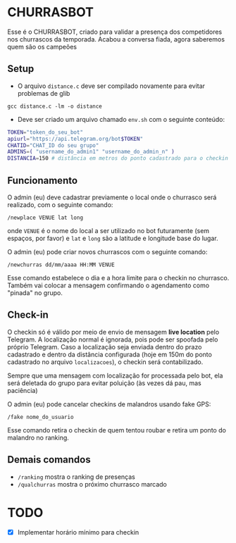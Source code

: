 # CHURRASBOT

Esse é o CHURRASBOT, criado para validar a presença dos competidores nos churrascos da temporada. Acabou a conversa fiada, agora saberemos quem são os campeões

## Setup
* O arquivo `distance.c` deve ser compilado novamente para evitar problemas de glib

```gcc distance.c -lm -o distance```

* Deve ser criado um arquivo chamado `env.sh` com o seguinte conteúdo:
```bash
TOKEN="token_do_seu_bot"
apiurl="https://api.telegram.org/bot$TOKEN"
CHATID="CHAT_ID do seu grupo"
ADMINS=( "username_do_admin1" "username_do_admin_n" )
DISTANCIA=150 # distância em metros do ponto cadastrado para o checkin ser aceito
```

## Funcionamento
O admin (eu) deve cadastrar previamente o local onde o churrasco será realizado, com o seguinte comando:

```/newplace VENUE lat long```

onde `VENUE` é o nome do local a ser utilizado no bot futuramente (sem espaços, por favor) e `lat` e `long` são a latitude e longitude base do lugar.

O admin (eu) pode criar novos churrascos com o seguinte comando:

```/newchurras dd/mm/aaaa HH:MM VENUE```

Esse comando estabelece o dia e a hora limite para o checkin no churrasco. Também vai colocar a mensagem confirmando o agendamento como "pinada" no grupo.

## Check-in

O checkin só é válido por meio de envio de mensagem **live location** pelo Telegram. A localização normal é ignorada, pois pode ser spoofada pelo próprio Telegram. Caso a localização seja enviada dentro do prazo cadastrado e dentro da distância configurada (hoje em 150m do ponto cadastrado no arquivo `localizacoes`), o checkin será contabilizado.

Sempre que uma mensagem com localização for processada pelo bot, ela será deletada do grupo para evitar poluição (às vezes dá pau, mas paciência)

O admin (eu) pode cancelar checkins de malandros usando fake GPS:

```/fake nome_do_usuario```

Esse comando retira o checkin de quem tentou roubar e retira um ponto do malandro no ranking.

## Demais comandos
* `/ranking` mostra o ranking de presenças
* `/qualchurras` mostra o próximo churrasco marcado

# TODO
- [x] Implementar horário mínimo para checkin 

